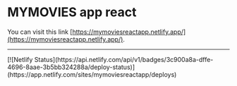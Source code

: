 # MYMOVIES app react

You can visit this link [https://mymoviesreactapp.netlify.app/](https://mymoviesreactapp.netlify.app/).
<hr />
[![Netlify Status](https://api.netlify.com/api/v1/badges/3c900a8a-dffe-4696-8aae-3b5bb324288a/deploy-status)](https://app.netlify.com/sites/mymoviesreactapp/deploys)
